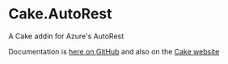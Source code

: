 # Cake.AutoRest
A Cake addin for Azure's AutoRest

Documentation is [here on GitHub](https://agc93.github.io/Cake.AutoRest) and also on the [Cake website](https://cakebuild.net/dsl)
